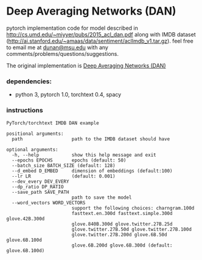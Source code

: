 # Deep Averaging Networks (DAN)
pytorch implementation code for model described in
<http://cs.umd.edu/~miyyer/pubs/2015_acl_dan.pdf> along with IMDB dataset (<http://ai.stanford.edu/~amaas/data/sentiment/aclImdb_v1.tar.gz>). 
feel free to email me at dunan@msu.edu with any comments/problems/questions/suggestions.

The original implementation is [Deep Averaging Networks (DAN)](https://github.com/miyyer/dan)

### dependencies: 
- python 3, pytorch 1.0, torchtext 0.4, spacy

### instructions

```angular2html
PyTorch/torchtext IMDB DAN example

positional arguments:
  path                  path to the IMDB dataset should have

optional arguments:
  -h, --help            show this help message and exit
  --epochs EPOCHS       epochs (default: 50)
  --batch_size BATCH_SIZE (default: 128)
  --d_embed D_EMBED     dimension of embeddings (default:100)
  --lr LR               (default: 0.001)
  --dev_every DEV_EVERY
  --dp_ratio DP_RATIO
  --save_path SAVE_PATH
                        path to save the model
  --word_vectors WORD_VECTORS
                        support the following choices: charngram.100d
                        fasttext.en.300d fasttext.simple.300d glove.42B.300d
                        glove.840B.300d glove.twitter.27B.25d
                        glove.twitter.27B.50d glove.twitter.27B.100d
                        glove.twitter.27B.200d glove.6B.50d glove.6B.100d
                        glove.6B.200d glove.6B.300d (default: glove.6B.100d)

```